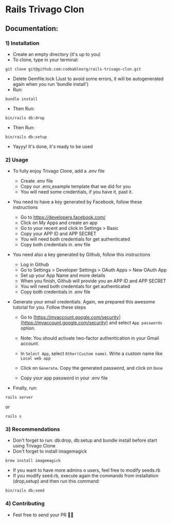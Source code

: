 # Rails Trivago Clon

## Documentation:

### 1) Installation

- Create an empty directory (it's up to you)
- To clone, type in your terminal: 
```
git clone git@github.com:codeableorg/rails-trivago-clon.git
```
- Delete Gemfile.lock (Just to avoid some errors, it will be autogenerated again when you run 'bundle install')
- Run: 
```
bundle install
```
- Then Run: 
```
bin/rails db:drop
```
- Then Run:
```
bin/rails db:setup
```
- Yayyy! It's done, it's ready to be used

### 2) Usage

- To fully enjoy Trivago Clone, add a .env file

  * Create .env file
  * Copy our .env_example template that we did for you
  * You will need some credentials, if you have it, past it.


- You need to have a key generated by Facebook, follow these instructions

  * Go to https://developers.facebook.com/
  * Click on My Apps and create an app
  * Go to your recent and click in Settings > Basic
  * Copy your APP ID and APP SECRET
  * You will need both credentials for get authenticated
  * Copy both credentials in .env file
  
- You need also a key generated by Github, follow this instructions

  * Log in Github
  * Go to Settings > Developer Settings > OAuth Apps > New OAuth App
  * Set up your App Name and more details
  * When you finish, Github will provide you an APP ID and APP SECRET
  * You will need both credentials for get authenticated
  * Copy both credentials in .env file
- Generate your email credentials. Again, we prepared this awesome tutorial for you. Follow these steps

  * Go to [https://myaccount.google.com/security](https://myaccount.google.com/security) and select `App passwords` option.

  * Note: You should activate two-factor authentication in your Gmail account.

  * In `Select App`, select `Other(Custom name)`. Write a custom name like `Local web app`
  * Click on `Generate`. Copy the generated password, and click on `Done`
  * Copy your app password in your .env file

- Finally, run: 
```
rails server
```
or 
```
rails s
``` 

### 3) Recommendations

- Don't forget to run: db:drop, db:setup and bundle install before start using Trivago Clone
- Don't forget to install imagemagick
```
brew install imagemagick
```

- If you want to have more admins o users, feel free to modify seeds.rb
- If you modify seed.rb, execute again the commands from installation (drop,setup) and then run this command:
```
bin/rails db:seed
```


### 4) Contributing

- Feel free to send your PR 👮🏻‍
